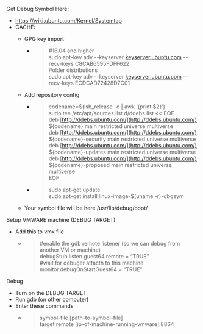 
Get Debug Symbol Here:

-   https://wiki.ubuntu.com/Kernel/Systemtap
-   CACHE:
    -   GPG key import
        
        -   > #16.04 and higher  
            > sudo apt-key adv --keyserver  [keyserver.ubuntu.com](http://keyserver.ubuntu.com/)  --recv-keys C8CAB6595FDFF622  
            > #older distributions  
            > sudo apt-key adv --keyserver  [keyserver.ubuntu.com](http://keyserver.ubuntu.com/)  --recv-keys ECDCAD72428D7C01
            
    -   Add repository config
        
        -   > codename=$(lsb_release -c | awk ‘{print $2}’)  
            > sudo tee /etc/apt/sources.list.d/ddebs.list << EOF  
            > deb  [http://ddebs.ubuntu.com/](http://ddebs.ubuntu.com/)  ${codename} main restricted universe multiverse  
            > deb  [http://ddebs.ubuntu.com/](http://ddebs.ubuntu.com/)  ${codename}-security main restricted universe multiverse  
            > deb  [http://ddebs.ubuntu.com/](http://ddebs.ubuntu.com/)  ${codename}-updates main restricted universe multiverse  
            > deb  [http://ddebs.ubuntu.com/](http://ddebs.ubuntu.com/)  ${codename}-proposed main restricted universe multiverse  
            > EOF
            
        -   > sudo apt-get update  
            > sudo apt-get install linux-image-$(uname -r)-dbgsym
            
    -   Your symbol file will be here /usr/lib/debug/boot/
        

Setup VMWARE machine (DEBUG TARGET):

-   Add this to vmx file
    -   > #enable the gdb remote listener (so we can debug from another VM or machine)  
        > debugStub.listen.guest64.remote = “TRUE”  
        > #wait for debuger attacth to this machine  
        > monitor.debugOnStartGuest64 = “TRUE”
        

Debug

-   Turn on the DEBUG TARGET
-   Run gdb (on other computer)
-   Enter these commands
    -   > symbol-file [path-to-symbol-file]  
        > target remote [ip-of-machine-running-vmware]:8864
